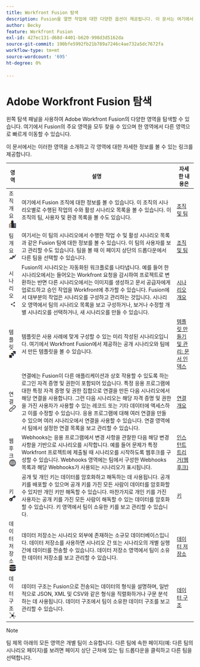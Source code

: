 ```yaml
---
title: Workfront Fusion 탐색
description: Fusion을 열면 작업에 대한 다양한 옵션이 제공됩니다. 이 문서는 여기에서 어디로 이동해야 하는지 이해하는 데 도움이 됩니다.
author: Becky
feature: Workfront Fusion
exl-id: 427ec131-d68d-4401-b620-998d3d5162da
source-git-commit: 190bfe5992fb21b789a7246c4ae732a5dc7672fa
workflow-type: tm+mt
source-wordcount: '695'
ht-degree: 0%

---
```


# Adobe Workfront Fusion 탐색

왼쪽 탐색 패널을 사용하여 Adobe Workfront Fusion의 다양한 영역을 탐색할 수 있습니다. 여기에서 Fusion의 주요 영역을 모두 찾을 수 있으며 한 영역에서 다른 영역으로 빠르게 이동할 수 있습니다.

이 문서에서는 이러한 영역을 소개하고 각 영역에 대한 자세한 정보를 볼 수 있는 링크를 제공합니다.

| 영역 | 설명 | 자세한 내용은 |
|---|---|---|
| 조직 개요 <br> ![조직 아이콘](assets/org-icon.png) | 여기에서 Fusion 조직에 대한 정보를 볼 수 있습니다. 이 조직의 시나리오별로 수행된 작업의 수와 활성 시나리오 목록을 볼 수 있습니다. 이 조직의 팀, 사용자 및 환경 목록을 볼 수도 있습니다. | [조직 및 팀](/help/workfront-fusion/set-up-and-manage-workfront-fusion/set-up-and-manage-orgs-and-teams/set-up-orgs-teams-and-users/org-and-team-overview.md) |
| 팀 개요 <br> ![팀 아이콘](assets/team-icon.png) | 여기서는 이 팀의 시나리오에서 수행한 작업 수 및 활성 시나리오 목록과 같은 Fusion 팀에 대한 정보를 볼 수 있습니다. 이 팀의 사용자를 보고 관리할 수도 있습니다. 팀을 볼 때 이 페이지 상단의 드롭다운에서 다른 팀을 선택할 수 있습니다. | [조직 및 팀](/help/workfront-fusion/set-up-and-manage-workfront-fusion/set-up-and-manage-orgs-and-teams/set-up-orgs-teams-and-users/org-and-team-overview.md) |
| 시나리오 <br> ![시나리오 아이콘](assets/scenarios-icon.png) | Fusion의 시나리오는 자동화된 워크플로를 나타냅니다. 예를 들어 한 시나리오에서는 들어오는 Workfront 요청을 감시하여 프로젝트로 변환하는 반면 다른 시나리오에서는 이미지를 생성하고 문서 공급자에게 업로드하고 승인 작업을 Workfront에 추가할 수 있습니다. Fusion에서 대부분의 작업은 시나리오를 구성하고 관리하는 것입니다. 시나리오 영역에서 팀의 시나리오 목록을 보고 구성하거나, 보거나 수정할 개별 시나리오를 선택하거나, 새 시나리오를 만들 수 있습니다. | [시나리오 개요](/help/workfront-fusion/get-started-with-fusion/understand-fusion/scenario-overview.md) |
| 템플릿 <br> ![템플릿 아이콘](assets/templates-icon.png) | 템플릿은 사용 사례에 맞게 구성할 수 있는 미리 작성된 시나리오입니다. 여기에서 Workfront Fusion에서 제공하는 공개 시나리오와 팀에서 만든 템플릿을 볼 수 있습니다. | [템플릿 만들기 및 관리: 문서 인덱스](/help/workfront-fusion/create-and-manage-templates/create-manage-templates-toc.md) |
| 연결 <br> ![연결 아이콘](assets/connections-icon.png) | 연결에는 Fusion이 다른 애플리케이션과 상호 작용할 수 있도록 하는 로그인 자격 증명 및 권한이 포함되어 있습니다. 특정 응용 프로그램에 대한 특정 자격 증명 및 권한 집합으로 연결을 만든 다음 시나리오에서 해당 연결을 사용합니다. 그런 다음 시나리오는 해당 자격 증명 및 권한을 가진 사용자가 사용할 수 있는 레코드 또는 기타 데이터에 액세스하고 이를 수정할 수 있습니다. 응용 프로그램에 대해 여러 연결을 만들 수 있으며 여러 시나리오에서 연결을 사용할 수 있습니다. 연결 영역에서 팀에서 설정한 연결 목록을 보고 관리할 수 있습니다. | [연결 개요](/help/workfront-fusion/get-started-with-fusion/understand-fusion/connection-overview.md) |
| 웹 후크 <br> ![Webhooks 아이콘](assets/webhooks-icon.png) | Webhooks는 응용 프로그램에서 변경 사항을 관찰한 다음 해당 변경 사항을 기반으로 시나리오를 시작합니다. 예를 들어 문제가 특정 Workfront 프로젝트에 제출될 때 시나리오를 시작하도록 웹후크를 구성할 수 있습니다. Webhooks 영역에는 팀에서 구성한 Webhooks 목록과 해당 Webhooks가 사용되는 시나리오가 표시됩니다. | [인스턴트 트리거(웹후크)](/help/workfront-fusion/references/modules/webhooks-reference.md) |
| 키 <br> ![키 아이콘](assets/keys-icon.png) | 공개 및 개인 키는 데이터를 암호화하고 해독하는 데 사용됩니다. 공개 키를 배포할 수 있으며 공개 키를 가진 모든 사람이 데이터를 암호화할 수 있지만 개인 키만 해독할 수 있습니다. 마찬가지로 개인 키를 가진 사용자는 공개 키를 가진 모든 사람이 해독할 수 있는 데이터를 암호화할 수 있습니다. 키 영역에서 팀이 소유한 키를 보고 관리할 수 있습니다. | [키](/help/workfront-fusion/references/modules/keys.md) |
| 데이터 저장소 <br> ![데이터 저장소 아이콘](assets/data-store-icon.png) | 데이터 저장소는 시나리오 외부에 존재하는 소규모 데이터베이스입니다. 데이터 저장소를 사용하면 시나리오 간 또는 시나리오의 개별 실행 간에 데이터를 전송할 수 있습니다. 데이터 저장소 영역에서 팀이 소유한 데이터 저장소를 보고 관리할 수 있습니다. | [데이터 저장소](/help/workfront-fusion/create-scenarios/map-data/data-stores.md) |
| 데이터 구조 <br> ![데이터 구조 아이콘](assets/data-structure-icon.png) | 데이터 구조는 Fusion으로 전송되는 데이터의 형식을 설명하며, 일반적으로 JSON, XML 및 CSV와 같은 형식을 직렬화하거나 구문 분석하는 데 사용됩니다. 데이터 구조에서 팀이 소유한 데이터 구조를 보고 관리할 수 있습니다. | [데이터 구조](/help/workfront-fusion/references/mapping-panel/data-types/data-structures.md) |

>[!NOTE]
>
>팀 제목 아래의 모든 영역은 개별 팀이 소유합니다. 다른 팀에 속한 페이지(예: 다른 팀의 시나리오 페이지)를 보려면 페이지 상단 근처에 있는 팀 드롭다운을 클릭하고 다른 팀을 선택합니다.
